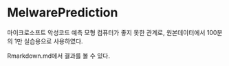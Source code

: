 # MelwarePrediction
마이크로소프트 악성코드 예측 모형
컴퓨터가 좋지 못한 관계로, 원본데이터에서 100분의 1만 실습용으로 사용하였다.

Rmarkdown.md에서 결과를 볼 수 있다.
